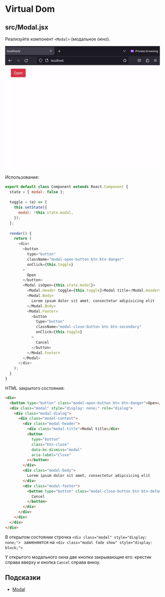 # Virtual Dom

## src/Modal.jsx

Реализуйте компонент `<Modal>` (модальное окно).

![](./images/example.gif)

Использование:

```js
export default class Component extends React.Component {
  state = { modal: false };

  toggle = (e) => {
    this.setState({
      modal: !this.state.modal,
    });
  };

  render() {
    return (
      <div>
        <button
          type="button"
          className="modal-open-button btn btn-danger"
          onClick={this.toggle}
        >
          Open
        </button>
        <Modal isOpen={this.state.modal}>
          <Modal.Header toggle={this.toggle}>Modal title</Modal.Header>
          <Modal.Body>
            Lorem ipsum dolor sit amet, consectetur adipisicing elit
          </Modal.Body>
          <Modal.Footer>
            <button
              type="button"
              className="modal-close-button btn btn-secondary"
              onClick={this.toggle}
            >
              Cancel
            </button>
          </Modal.Footer>
        </Modal>
      </div>
    );
  }
}
```

HTML закрытого состояния:

```html
<div>
  <button type="button" class="modal-open-button btn btn-danger">Open</button>
  <div class="modal" style="display: none;" role="dialog">
    <div class="modal-dialog">
      <div class="modal-content">
        <div class="modal-header">
          <div class="modal-title">Modal title</div>
          <button
            type="button"
            class="btn-close"
            data-bs-dismiss="modal"
            aria-label="Close"
          ></button>
        </div>
        <div class="modal-body">
          Lorem ipsum dolor sit amet, consectetur adipisicing elit
        </div>
        <div class="modal-footer">
          <button type="button" class="modal-close-button btn btn-default">
            Cancel
          </button>
        </div>
      </div>
    </div>
  </div>
</div>
```

В открытом состоянии строчка `<div class="modal" style="display: none;"> ` заменяется на `<div class="modal fade show" style="display: block;">`

У открытого модального окна две кнопки закрывающие его: крестик справа вверху и кнопка `Cancel` справа внизу.

## Подсказки

- [Modal](https://getbootstrap.com/docs/5.1/components/modal/)
